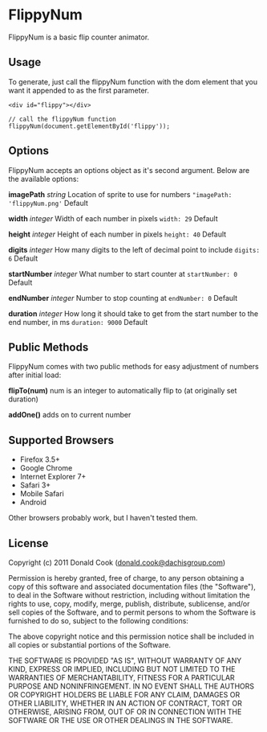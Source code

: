FlippyNum
========

FlippyNum is a basic flip counter animator.

Usage
-----

To generate, just call the flippyNum function with the dom element that you want it appended to as the first parameter.

	<div id="flippy"></div>

	// call the flippyNum function
	flippyNum(document.getElementById('flippy'));
	
Options
-----

FlippyNum accepts an options object as it's second argument. Below are the available options:

**imagePath** *string* Location of sprite to use for numbers
`"imagePath: 'flippyNum.png'` Default

**width** *integer* Width of each number in pixels
`width: 29` Default

**height** *integer* Height of each number in pixels
`height: 40` Default

**digits** *integer* How many digits to the left of decimal point to include
`digits: 6` Default

**startNumber** *integer* What number to start counter at
`startNumber: 0` Default

**endNumber** *integer* Number to stop counting at
`endNumber: 0` Default

**duration** *integer* How long it should take to get from the start number to the end number, in ms
`duration: 9000` Default

Public Methods
-----

FlippyNum comes with two public methods for easy adjustment of numbers after initial load:

**flipTo(num)** 
num is an integer to automatically flip to (at originally set duration)

**addOne()**
adds on to current number

Supported Browsers
------------------

  * Firefox 3.5+
  * Google Chrome
  * Internet Explorer 7+
  * Safari 3+
  * Mobile Safari
  * Android

Other browsers probably work, but I haven't tested them.

License
-------

Copyright (c) 2011 Donald Cook (donald.cook@dachisgroup.com)

Permission is hereby granted, free of charge, to any person obtaining a copy of this software and associated documentation files (the "Software"), to deal in the Software without restriction, including without limitation the rights to use, copy, modify, merge, publish, distribute, sublicense, and/or sell copies of the Software, and to permit persons to whom the Software is furnished to do so, subject to the following conditions:

The above copyright notice and this permission notice shall be included in all copies or substantial portions of the Software.

THE SOFTWARE IS PROVIDED "AS IS", WITHOUT WARRANTY OF ANY KIND, EXPRESS OR IMPLIED, INCLUDING BUT NOT LIMITED TO THE WARRANTIES OF MERCHANTABILITY, FITNESS FOR A PARTICULAR PURPOSE AND NONINFRINGEMENT. IN NO EVENT SHALL THE AUTHORS OR COPYRIGHT HOLDERS BE LIABLE FOR ANY CLAIM, DAMAGES OR OTHER LIABILITY, WHETHER IN AN ACTION OF CONTRACT, TORT OR OTHERWISE, ARISING FROM, OUT OF OR IN CONNECTION WITH THE SOFTWARE OR THE USE OR OTHER DEALINGS IN THE SOFTWARE.
